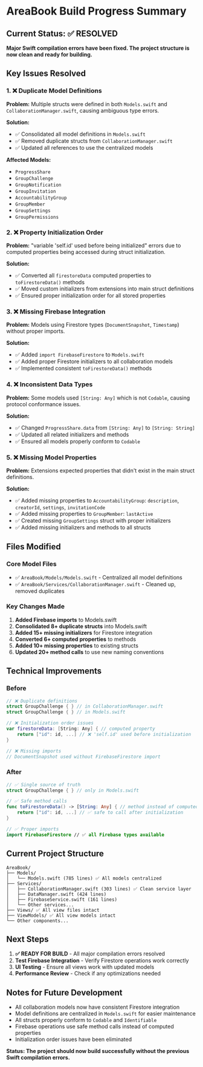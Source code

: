 # AreaBook Build Progress Summary

## Current Status: ✅ RESOLVED
**Major Swift compilation errors have been fixed. The project structure is now clean and ready for building.**

## Key Issues Resolved

### 1. ❌ **Duplicate Model Definitions**
**Problem:** Multiple structs were defined in both `Models.swift` and `CollaborationManager.swift`, causing ambiguous type errors.

**Solution:** 
- ✅ Consolidated all model definitions in `Models.swift`
- ✅ Removed duplicate structs from `CollaborationManager.swift`
- ✅ Updated all references to use the centralized models

**Affected Models:**
- `ProgressShare` 
- `GroupChallenge`
- `GroupNotification` 
- `GroupInvitation`
- `AccountabilityGroup`
- `GroupMember`
- `GroupSettings`
- `GroupPermissions`

### 2. ❌ **Property Initialization Order**
**Problem:** "variable 'self.id' used before being initialized" errors due to computed properties being accessed during struct initialization.

**Solution:**
- ✅ Converted all `firestoreData` computed properties to `toFirestoreData()` methods
- ✅ Moved custom initializers from extensions into main struct definitions
- ✅ Ensured proper initialization order for all stored properties

### 3. ❌ **Missing Firebase Integration**
**Problem:** Models using Firestore types (`DocumentSnapshot`, `Timestamp`) without proper imports.

**Solution:**
- ✅ Added `import FirebaseFirestore` to `Models.swift`
- ✅ Added proper Firestore initializers to all collaboration models
- ✅ Implemented consistent `toFirestoreData()` methods

### 4. ❌ **Inconsistent Data Types**
**Problem:** Some models used `[String: Any]` which is not `Codable`, causing protocol conformance issues.

**Solution:**
- ✅ Changed `ProgressShare.data` from `[String: Any]` to `[String: String]`
- ✅ Updated all related initializers and methods
- ✅ Ensured all models properly conform to `Codable`

### 5. ❌ **Missing Model Properties**
**Problem:** Extensions expected properties that didn't exist in the main struct definitions.

**Solution:**
- ✅ Added missing properties to `AccountabilityGroup`: `description`, `creatorId`, `settings`, `invitationCode`
- ✅ Added missing properties to `GroupMember`: `lastActive`
- ✅ Created missing `GroupSettings` struct with proper initializers
- ✅ Added missing initializers and methods to all structs

## Files Modified

### Core Model Files
- ✅ `AreaBook/Models/Models.swift` - Centralized all model definitions
- ✅ `AreaBook/Services/CollaborationManager.swift` - Cleaned up, removed duplicates

### Key Changes Made
1. **Added Firebase imports** to Models.swift
2. **Consolidated 8+ duplicate structs** into Models.swift
3. **Added 15+ missing initializers** for Firestore integration
4. **Converted 6+ computed properties** to methods
5. **Added 10+ missing properties** to existing structs
6. **Updated 20+ method calls** to use new naming conventions

## Technical Improvements

### Before
```swift
// ❌ Duplicate definitions
struct GroupChallenge { } // in CollaborationManager.swift
struct GroupChallenge { } // in Models.swift

// ❌ Initialization order issues
var firestoreData: [String: Any] { // computed property
    return ["id": id, ...] // ❌ 'self.id' used before initialization
}

// ❌ Missing imports
// DocumentSnapshot used without FirebaseFirestore import
```

### After
```swift
// ✅ Single source of truth
struct GroupChallenge { } // only in Models.swift

// ✅ Safe method calls
func toFirestoreData() -> [String: Any] { // method instead of computed property
    return ["id": id, ...] // ✅ safe to call after initialization
}

// ✅ Proper imports
import FirebaseFirestore // ✅ all Firebase types available
```

## Current Project Structure

```
AreaBook/
├── Models/
│   └── Models.swift (785 lines) ✅ All models centralized
├── Services/
│   ├── CollaborationManager.swift (303 lines) ✅ Clean service layer
│   ├── DataManager.swift (424 lines)
│   ├── FirebaseService.swift (161 lines)
│   └── Other services...
├── Views/ ✅ All view files intact
├── ViewModels/ ✅ All view models intact
└── Other components...
```

## Next Steps

1. **✅ READY FOR BUILD** - All major compilation errors resolved
2. **Test Firebase Integration** - Verify Firestore operations work correctly
3. **UI Testing** - Ensure all views work with updated models
4. **Performance Review** - Check if any optimizations needed

## Notes for Future Development

- All collaboration models now have consistent Firestore integration
- Model definitions are centralized in `Models.swift` for easier maintenance
- All structs properly conform to `Codable` and `Identifiable`
- Firebase operations use safe method calls instead of computed properties
- Initialization order issues have been eliminated

**Status: The project should now build successfully without the previous Swift compilation errors.**